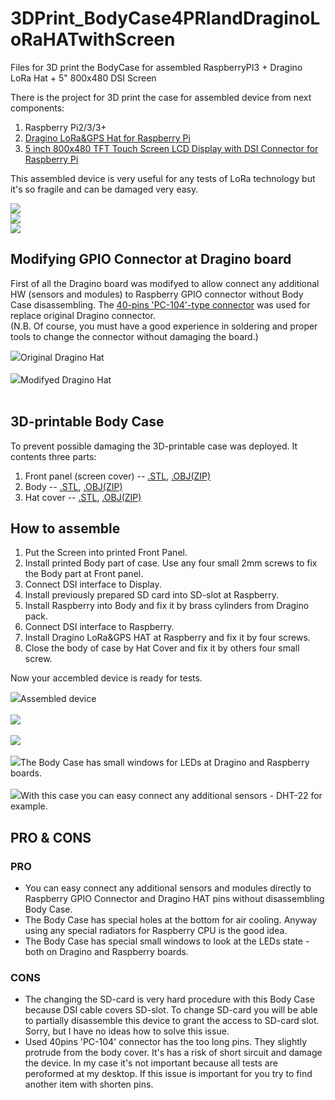 # 3DPrint_BodyCase4PRIandDraginoLoRaHATwithScreen
Files for 3D print the BodyCase for assembled RaspberryPI3 + Dragino LoRa Hat + 5" 800x480 DSI Screen

<p>There is the project for 3D print the case for assembled device from next components:</p>
<ol><li>Raspberry Pi2/3/3+</li>
<li><a href="http://www.dragino.com/products/lora/item/106-lora-gps-hat.html">Dragino LoRa&GPS Hat for Raspberry Pi</a></li>
<li><a href="https://www.aliexpress.com/item/32954192404.html?spm=a2g0s.8937460.0.0.66932e0eVrc0Jg">5 inch 800x480 TFT Touch Screen LCD Display with DSI Connector for Raspberry Pi</a></li></ol>

<p>This assembled device is very useful for any tests of LoRa technology but it's so fragile and can be damaged very easy.</p>
<p>
<img src="./IMAG1845.jpg"></img></br>
<img src="./IMAG1844.jpg"></img></br>
<img src="./IMAG1846.jpg"></img></br>
</p>
<h2>Modifying GPIO Connector at Dragino board</h2>
<p>First of all the Dragino board was modifyed to allow connect any additional HW (sensors and modules) to Raspberry GPIO connector without Body Case disassembling. The <a href="https://www.aliexpress.com/item/32898319378.html?spm=a2g0s.9042311.0.0.6f554c4du8pb8R">40-pins 'PC-104'-type connector</a> was used for replace original Dragino connector.</br>(N.B. Of course, you must have a good experience in soldering and proper tools to change the connector without damaging the board.)</p><p>
<img src="./IMAG1928.jpg">Original Dragino Hat</img></br></br>
<img src="./IMAG1929.jpg">Modifyed Dragino Hat</img></br></br>
</p>
<h2>3D-printable Body Case</h2>
<p>To prevent possible damaging the 3D-printable case was deployed.  It contents three parts:</p>
<ol>
<li>Front panel (screen cover) -- <a href="RPi3wScreen-FrontPanel.stl">.STL</a>, <a href="RPi3wScreen-FrontPanel.zip">.OBJ(ZIP)</a></li>
<li>Body -- <a href="./PRi3wScreen-Body.stl">.STL</a>, <a href="./PRi3wScreen-Body.zip">.OBJ(ZIP)</a></li>
<li>Hat cover -- <a href="./PRi3wScreen-Hat2.stl">.STL</a>, <a href="PRi3wScreen-Hat2.zip">.OBJ(ZIP)</a></li></ol>

<h2>How to assemble</h2><ol>
  <li>Put the Screen into printed Front Panel.</li>
  <li>Install printed Body part of case. Use any four small 2mm screws to fix the Body part at Front panel.</li>
  <li>Connect DSI interface to Display.</li>
  <li>Install previously prepared SD card into SD-slot at Raspberry.</li>
  <li>Install Raspberry into Body and fix it by brass cylinders from Dragino pack.</li>
  <li>Connect DSI interface to Raspberry.</li>
  <li>Install Dragino LoRa&GPS HAT at Raspberry and fix it by four screws.</li>
  <li>Close the body of case by Hat Cover and fix it by others four small screw.</li></ol>
<p>Now your accembled device is ready for tests.</p>
<p>
<img src="./IMAG1930.jpg">Assembled device</img></br></br>
<img src="./IMAG1931.jpg"></img></br></br>
<img src="./IMAG1932.jpg"></img></br></br>
<img src="./IMAG1934.jpg">The Body Case has small windows for LEDs at Dragino and Raspberry boards.</img></br></br>
<img src="./IMAG1937.jpg">With this case you can easy connect any additional sensors - DHT-22 for example.</img></p>
<h2>PRO & CONS</h2>
<h3>PRO</h3>
<ul>
  <li>You can easy connect any additional sensors and modules directly to Raspberry GPIO Connector and Dragino HAT pins without disassembling Body Case.</li>
  <li>The Body Case has special holes at the bottom for air cooling. Anyway using any special radiators for Raspberry CPU is the good idea.</li>
  <li>The Body Case has special small windows to look at the LEDs state - both on Dragino and Raspberry boards.</li>
</ul>
<h3>CONS</h3><ul>
  <li>The changing the SD-card is very hard procedure with this Body Case because DSI cable covers SD-slot. To change SD-card you will be able to partially disassemble this device to grant the access to SD-card slot. Sorry, but I have no ideas how to solve this issue.</li>
  <li>Used 40pins 'PC-104' connector has the too long pins. They slightly protrude from the body cover. It's has a risk of short sircuit and damage the device. In my case it's not important because all tests are peroformed at my desktop. If this issue is important for you try to find another item with shorten pins.</li></ul>

